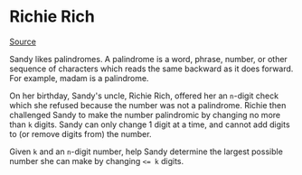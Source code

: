 # Richie Rich

[Source](https://www.hackerrank.com/challenges/richie-rich)

Sandy likes palindromes. A palindrome is a word, phrase, number, or other sequence of characters which reads the same backward as it does forward. For example, madam is a palindrome.

On her birthday, Sandy's uncle, Richie Rich, offered her an `n`-digit check which she refused because the number was not a palindrome. Richie then challenged Sandy to make the number palindromic by changing no more than `k` digits. Sandy can only change 1 digit at a time, and cannot add digits to (or remove digits from) the number.

Given `k` and an `n`-digit number, help Sandy determine the largest possible number she can make by changing `<= k` digits.